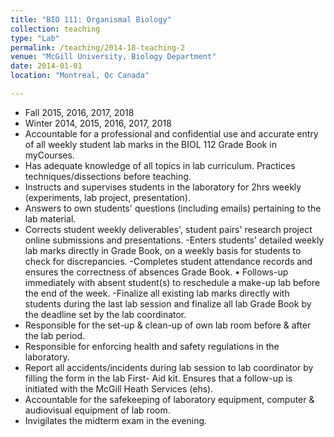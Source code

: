 ```yaml
---
title: "BIO 111: Organismal Biology"
collection: teaching
type: "Lab"
permalink: /teaching/2014-18-teaching-2
venue: "McGill University, Biology Department"
date: 2014-01-01 
location: "Montreal, Qc Canada"

---
```

- Fall 2015, 2016, 2017, 2018
- Winter 2014, 2015, 2016, 2017, 2018
- Accountable for a professional and confidential use and accurate entry of all weekly student lab
marks in the BIOL 112 Grade Book in myCourses.
- Has adequate knowledge of all topics in lab curriculum. Practices techniques/dissections before
teaching.
- Instructs and supervises students in the laboratory for 2hrs weekly (experiments, lab project,
presentation).
- Answers to own students' questions (including emails) pertaining to the lab material.
- Corrects student weekly deliverables', student pairs' research project online submissions and
presentations.
-Enters students' detailed weekly lab marks directly in Grade Book, on a weekly basis for students to
check for discrepancies.
-Completes student attendance records and ensures the correctness of absences Grade Book.
• Follows-up immediately with absent student(s) to reschedule a make-up lab before the end of the
week.
-Finalize all existing lab marks directly with students during the last lab session and finalize all lab
Grade Book by the deadline set by the lab coordinator.
- Responsible for the set-up & clean-up of own lab room before & after the lab period.
- Responsible for enforcing health and safety regulations in the laboratory.
- Report all accidents/incidents during lab session to lab coordinator by filling the form in the lab First-
Aid kit. Ensures that a follow-up is initiated with the McGill Heath Services (ehs).
- Accountable for the safekeeping of laboratory equipment, computer & audiovisual equipment of lab
room.
- Invigilates the midterm exam in the evening.


